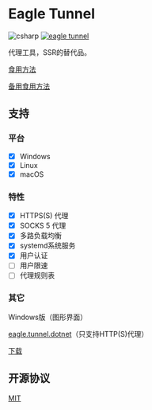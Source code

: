 # Eagle Tunnel

![csharp](https://img.shields.io/badge/language-csharp-blue.svg) [![eagle tunnel](https://travis-ci.org/eaglexiang/eagle.tunnel.dotnet.core.svg?branch=master)](https://travis-ci.org/eaglexiang/eagle.tunnel.dotnet.core)

代理工具，SSR的替代品。

[食用方法](https://www.eaglexiang.org/eagle-tunnel)

[备用食用方法](https://github.com/eaglexiang/eagle.tunnel.dotnet.core/blob/master/doc/guide.md)

## 支持

### 平台

- [x] Windows
- [x] Linux
- [x] macOS

### 特性

- [x] HTTPS(S) 代理
- [x] SOCKS 5 代理
- [x] 多路负载均衡
- [x] systemd系统服务
- [x] 用户认证
- [ ] 用户限速
- [ ] 代理规则表

### 其它

Windows版（图形界面）

[eagle.tunnel.dotnet](https://github.com/eaglexiang/eagle.tunnel.dotnet)（只支持HTTP(S)代理）

[下载](https://github.com/eaglexiang/eagle.tunnel.dotnet/raw/bin/Eagle%20Tunnel.exe)

## 开源协议

[MIT](./LICENSE)